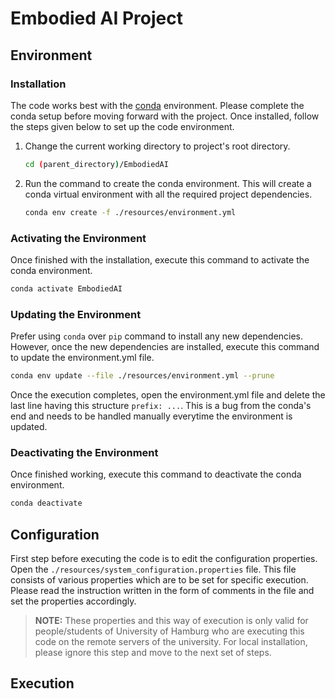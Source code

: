 # Embodied AI Project

## Environment
### Installation

The code works best with the [conda](https://docs.conda.io/projects/conda/en/latest/) environment.
Please complete the conda setup before moving forward with the project.
Once installed, follow the steps given below to set up the code environment.

1. Change the current working directory to project's root directory. 
    ```bash
    cd (parent_directory)/EmbodiedAI
    ```
2. Run the command to create the conda environment. This will create a conda virtual environment with all the required project dependencies.
    ```bash
    conda env create -f ./resources/environment.yml
    ```

### Activating the Environment
Once finished with the installation, execute this command to activate the conda environment.

```bash
conda activate EmbodiedAI
```

### Updating the Environment

Prefer using ```conda``` over ```pip``` command to install any new dependencies. However, once the new dependencies are installed, execute
this command to update the environment.yml file.

```bash
conda env update --file ./resources/environment.yml --prune
```

Once the execution completes, open the environment.yml file and delete the last line having this structure ```prefix: ...```. This is a
bug from the conda's end and needs to be handled manually everytime the environment is updated.

### Deactivating the Environment
Once finished working, execute this command to deactivate the conda environment.

```bash
conda deactivate
```

## Configuration

First step before executing the code is to edit the configuration properties. Open the ```./resources/system_configuration.properties``` file.
This file consists of various properties which are to be set for specific execution. Please read the instruction written in the form of
comments in the file and set the properties accordingly.

> **NOTE:**
These properties and this way of execution is only valid for people/students of University of Hamburg who are executing this code on the
remote servers of the university. For local installation, please ignore this step and move to the next set of steps. 

## Execution
